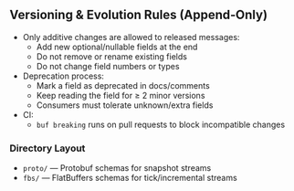 ## Versioning & Evolution Rules (Append‑Only)

- Only additive changes are allowed to released messages:
  - Add new optional/nullable fields at the end
  - Do not remove or rename existing fields
  - Do not change field numbers or types
- Deprecation process:
  - Mark a field as deprecated in docs/comments
  - Keep reading the field for ≥ 2 minor versions
  - Consumers must tolerate unknown/extra fields
- CI:
  - `buf breaking` runs on pull requests to block incompatible changes

### Directory Layout

- `proto/` — Protobuf schemas for snapshot streams
- `fbs/` — FlatBuffers schemas for tick/incremental streams

